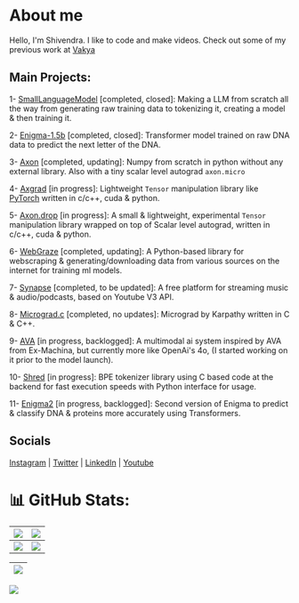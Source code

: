 # About me
Hello, I'm Shivendra. I like to code and make videos. Check out some of my previous work at [Vakya](https://www.youtube.com/@WeAreVakya)

## Main Projects:
1- [SmallLanguageModel](https://github.com/shivendrra/SmallLanguageModel-project) [completed, closed]: Making a LLM from scratch all the way from generating raw training data to tokenizing it, creating a model & then training it.

2- [Enigma-1.5b](https://github.com/shivendrra/enigma-1.5b) [completed, closed]: Transformer model trained on raw DNA data to predict the next letter of the DNA.

3- [Axon](https://github.com/shivendrra/axon) [completed, updating]: Numpy from scratch in python without any external library. Also with a tiny scalar level autograd ``axon.micro``

4- [Axgrad](https://github.com/shivendrra/axgrad) [in progress]: Lightweight ``Tensor`` manipulation library like [PyTorch](https://pytorch.org/) written in c/c++, cuda & python.

5- [Axon.drop](https://github.com/shivendrra/axon-drop) [in progress]: A small & lightweight, experimental ``Tensor`` manipulation library wrapped on top of Scalar level autograd, written in c/c++, cuda & python.

6- [WebGraze](https://github.com/shivendrra/web-graze) [completed, updating]: A Python-based library for webscraping & generating/downloading data from various sources on the internet for training ml models.

7- [Synapse](https://github.com/shivendrra/synapse) [completed, to be updated]: A free platform for streaming music & audio/podcasts, based on Youtube V3 API.

8- [Micrograd.c](https://github.com/shivendrra/micrograd.c) [completed, no updates]: Micrograd by Karpathy written in C & C++.

9- [AVA](https://github.com/shivendrra/AIVA-4x500m) [in progress, backlogged]: A multimodal ai system inspired by AVA from Ex-Machina, but currently more like OpenAi's 4o, (I started working on it prior to the model launch).

10- [Shred](https://github.com/shivendrra/shredword) [in progress]: BPE tokenizer library using C based code at the backend for fast execution speeds with Python interface for usage.

11- [Enigma2](https://github.com/shivendrra/enigma2) [in progress, backlogged]: Second version of Enigma to predict & classify DNA & proteins more accurately using Transformers.

## Socials
[Instagram](https://www.instagram.com/shivendrra_/) | [Twitter](https://twitter.com/shivendrra_) | [LinkedIn](https://www.linkedin.com/in/shivendrra/) | [Youtube](https://youtube.com/@shivendrra_)

# 📊 GitHub Stats:

| ![](http://github-profile-summary-cards.vercel.app/api/cards/stats?username=shivendrra&theme=swift) | ![](http://github-profile-summary-cards.vercel.app/api/cards/productive-time?username=shivendrra&theme=swift&utcOffset=8) |
| ------------- | ------------- |
| ![](http://github-profile-summary-cards.vercel.app/api/cards/repos-per-language?username=shivendrra&theme=swift) | ![](http://github-profile-summary-cards.vercel.app/api/cards/most-commit-language?username=shivendrra&theme=swift) |

| ![](http://github-profile-summary-cards.vercel.app/api/cards/profile-details?username=shivendrra&theme=swift) |
| ----------------------------- |

[![](https://visitcount.itsvg.in/api?id=@shivendrra&icon=0&color=6)](https://visitcount.itsvg.in)
